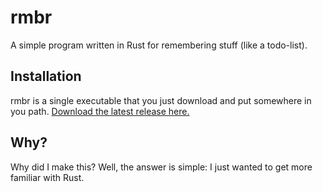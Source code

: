 # rmbr
A simple program written in Rust for remembering stuff (like a todo-list).

## Installation
rmbr is a single executable that you just download and put somewhere in you path. [Download the latest release here.](https://github.com/amatho/rmbr/releases/latest)

## Why?
Why did I make this? Well, the answer is simple: I just wanted to get more familiar with Rust.
